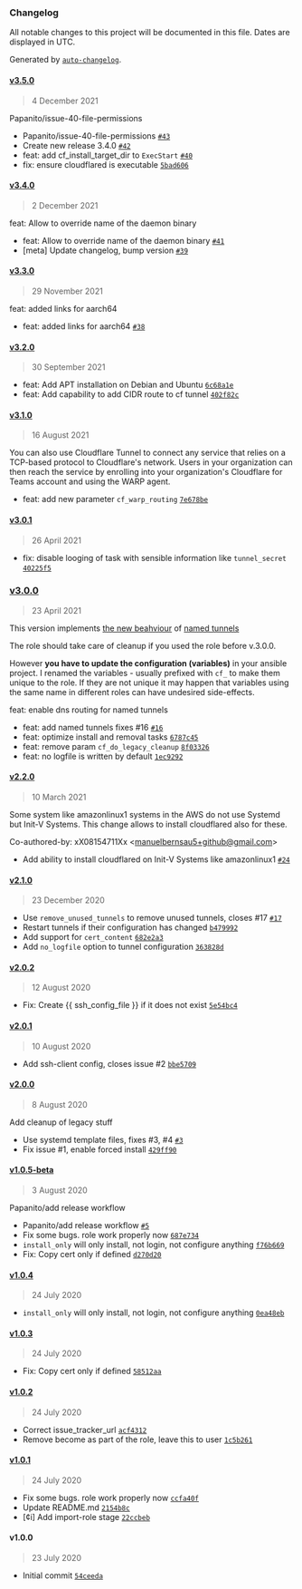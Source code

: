 ### Changelog

All notable changes to this project will be documented in this file. Dates are displayed in UTC.

Generated by [`auto-changelog`](https://github.com/CookPete/auto-changelog).

#### [v3.5.0](https://github.com/papanito/ansible-role-cloudflared/compare/v3.4.0...v3.5.0)

> 4 December 2021

Papanito/issue-40-file-permissions

- Papanito/issue-40-file-permissions [`#43`](https://github.com/papanito/ansible-role-cloudflared/pull/43)
- Create new release 3.4.0 [`#42`](https://github.com/papanito/ansible-role-cloudflared/pull/42)
- feat: add cf_install_target_dir to `ExecStart` [`#40`](https://github.com/papanito/ansible-role-cloudflared/issues/40)
- fix: ensure cloudflared is executable [`5bad606`](https://github.com/papanito/ansible-role-cloudflared/commit/5bad606c98671ff059a84128a1d84deb5e8daf9c)

#### [v3.4.0](https://github.com/papanito/ansible-role-cloudflared/compare/v3.3.0...v3.4.0)

> 2 December 2021

feat: Allow to override name of the daemon binary

- feat: Allow to override name of the daemon binary [`#41`](https://github.com/papanito/ansible-role-cloudflared/pull/41)
- [meta] Update changelog, bump version [`#39`](https://github.com/papanito/ansible-role-cloudflared/pull/39)

#### [v3.3.0](https://github.com/papanito/ansible-role-cloudflared/compare/v3.2.0...v3.3.0)

> 29 November 2021

feat: added links for aarch64

- feat: added links for aarch64 [`#38`](https://github.com/papanito/ansible-role-cloudflared/pull/38)

#### [v3.2.0](https://github.com/papanito/ansible-role-cloudflared/compare/v3.1.0...v3.2.0)

> 30 September 2021

- feat: Add APT installation on Debian and Ubuntu [`6c68a1e`](https://github.com/papanito/ansible-role-cloudflared/commit/6c68a1ea6428e1fe94d4ba1291d8f11f12d07c18)
- feat: Add capability to add CIDR route to cf tunnel [`402f82c`](https://github.com/papanito/ansible-role-cloudflared/commit/402f82c1967c465f1a19a40d8efdc8d45146dbe8)

#### [v3.1.0](https://github.com/papanito/ansible-role-cloudflared/compare/v3.0.1...v3.1.0)

> 16 August 2021

You can also use Cloudflare Tunnel to connect any service that relies
on a TCP-based protocol to Cloudflare's network. Users in your organization can
then reach the service by enrolling into your organization's Cloudflare for Teams
account and using the WARP agent.

- feat: add new parameter `cf_warp_routing` [`7e678be`](https://github.com/papanito/ansible-role-cloudflared/commit/7e678be31ebbc7ffe90a94541ae6e336205f7080)

#### [v3.0.1](https://github.com/papanito/ansible-role-cloudflared/compare/v3.0.0...v3.0.1)

> 26 April 2021

- fix: disable looging of task with sensible information like `tunnel_secret` [`40225f5`](https://github.com/papanito/ansible-role-cloudflared/commit/40225f51ef1ac6f463c5f5ed2d12045995863a0a)

### [v3.0.0](https://github.com/papanito/ansible-role-cloudflared/compare/v2.2.0...v3.0.0)

> 23 April 2021

This version implements [the new beahviour](https://blog.cloudflare.com/many-services-one-cloudflared/) of [named tunnels](https://blog.cloudflare.com/argo-tunnels-that-live-forever/)

The role should take care of cleanup if you used the role before v.3.0.0.

However **you have to update the configuration (variables)** in your ansible project.
I renamed the variables - usually prefixed with `cf_` to make them unique to the role.
If they are not unique it may happen that variables using the same name
in different roles can have undesired side-effects.

feat: enable dns routing for named tunnels

- feat: add named tunnels fixes #16 [`#16`](https://github.com/papanito/ansible-role-cloudflared/issues/16)
- feat: optimize install and removal tasks [`6787c45`](https://github.com/papanito/ansible-role-cloudflared/commit/6787c45a734c84b76545be88aded0c45713be07c)
- feat: remove param `cf_do_legacy_cleanup` [`8f03326`](https://github.com/papanito/ansible-role-cloudflared/commit/8f0332643f2c39981fd986c50b0ce2e7aa55ffb8)
- feat: no logfile is written by default [`1ec9292`](https://github.com/papanito/ansible-role-cloudflared/commit/1ec9292eb4af885e4dac8323f1e326350858da2b)

#### [v2.2.0](https://github.com/papanito/ansible-role-cloudflared/compare/v2.1.0...v2.2.0)

> 10 March 2021

Some system like  amazonlinux1 systems in the AWS do not use Systemd but Init-V Systems. This change allows to install cloudflared also for these.

Co-authored-by: xX08154711Xx &lt;manuelbernsau5+github@gmail.com&gt;

- Add ability to install cloudflared on Init-V Systems like amazonlinux1 [`#24`](https://github.com/papanito/ansible-role-cloudflared/pull/24)

#### [v2.1.0](https://github.com/papanito/ansible-role-cloudflared/compare/v2.0.2...v2.1.0)

> 23 December 2020

- Use `remove_unused_tunnels` to remove unused tunnels, closes #17 [`#17`](https://github.com/papanito/ansible-role-cloudflared/issues/17)
- Restart tunnels if their configuration has changed [`b479992`](https://github.com/papanito/ansible-role-cloudflared/commit/b479992a77c3b382ee1420e77609f8c831736313)
- Add support for `cert_content` [`682e2a3`](https://github.com/papanito/ansible-role-cloudflared/commit/682e2a376fe175c5bd4fcdc6599a4d09480baa74)
- Add `no_logfile` option to tunnel configuration [`363828d`](https://github.com/papanito/ansible-role-cloudflared/commit/363828ddc31195fba96458633e74cfb715e19542)

#### [v2.0.2](https://github.com/papanito/ansible-role-cloudflared/compare/v2.0.1...v2.0.2)

> 12 August 2020

- Fix: Create {{ ssh_config_file }} if it does not exist [`5e54bc4`](https://github.com/papanito/ansible-role-cloudflared/commit/5e54bc4c32a676ff75c0d01e155ac72b425ef782)

#### [v2.0.1](https://github.com/papanito/ansible-role-cloudflared/compare/v2.0.0...v2.0.1)

> 10 August 2020

- Add ssh-client config, closes issue #2 [`bbe5709`](https://github.com/papanito/ansible-role-cloudflared/commit/bbe57094b919c29c46412f8a9de2ea7c79b93dd6)

#### [v2.0.0](https://github.com/papanito/ansible-role-cloudflared/compare/v1.0.5-beta...v2.0.0)

> 8 August 2020

Add cleanup of legacy stuff

- Use systemd template files, fixes #3, #4 [`#3`](https://github.com/papanito/ansible-role-cloudflared/issues/3)
- Fix issue #1, enable forced install [`429ff90`](https://github.com/papanito/ansible-role-cloudflared/commit/429ff90d1323a9a4bd56d3682805a43a046e329f)

#### [v1.0.5-beta](https://github.com/papanito/ansible-role-cloudflared/compare/v1.0.4...v1.0.5-beta)

> 3 August 2020

Papanito/add release workflow

- Papanito/add release workflow [`#5`](https://github.com/papanito/ansible-role-cloudflared/pull/5)
- Fix some bugs. role work properly now [`687e734`](https://github.com/papanito/ansible-role-cloudflared/commit/687e734ed7ed5f949063a7339189df32480450a6)
- `install_only` will only install, not login, not configure anything [`f76b669`](https://github.com/papanito/ansible-role-cloudflared/commit/f76b66909994660e0cd49cecaf33484b4df2db05)
- Fix: Copy cert only if defined [`d270d20`](https://github.com/papanito/ansible-role-cloudflared/commit/d270d201bdc69e302e2bcdcd52e55180a0b71631)

#### [v1.0.4](https://github.com/papanito/ansible-role-cloudflared/compare/v1.0.3...v1.0.4)

> 24 July 2020

- `install_only` will only install, not login, not configure anything [`0ea48eb`](https://github.com/papanito/ansible-role-cloudflared/commit/0ea48ebdcea079a5d196f1c25f01a42b629e4251)

#### [v1.0.3](https://github.com/papanito/ansible-role-cloudflared/compare/v1.0.2...v1.0.3)

> 24 July 2020

- Fix: Copy cert only if defined [`58512aa`](https://github.com/papanito/ansible-role-cloudflared/commit/58512aac3b75c554f0b6e97be2cb73b661580d8c)

#### [v1.0.2](https://github.com/papanito/ansible-role-cloudflared/compare/v1.0.1...v1.0.2)

> 24 July 2020

- Correct issue_tracker_url [`acf4312`](https://github.com/papanito/ansible-role-cloudflared/commit/acf4312f085384aaf2851c8d43eea802c4d98d71)
- Remove become as part of the role, leave this to user [`1c5b261`](https://github.com/papanito/ansible-role-cloudflared/commit/1c5b261b89f228fd4939026dd53d569b502266a0)

#### [v1.0.1](https://github.com/papanito/ansible-role-cloudflared/compare/v1.0.0...v1.0.1)

> 24 July 2020

- Fix some bugs. role work properly now [`ccfa40f`](https://github.com/papanito/ansible-role-cloudflared/commit/ccfa40f24c49dcd2600622804e84b2e62837224f)
- Update README.md [`2154b8c`](https://github.com/papanito/ansible-role-cloudflared/commit/2154b8cc2316d2c2b269cd3ea9c30ee721737a52)
- [¢i] Add import-role stage [`22ccbeb`](https://github.com/papanito/ansible-role-cloudflared/commit/22ccbebdee8120d0b4a3e43f1f1dea7cbf961192)

#### v1.0.0

> 23 July 2020

- Initial commit [`54ceeda`](https://github.com/papanito/ansible-role-cloudflared/commit/54ceeda4a792afe94135b0586195cca10c988c06)
